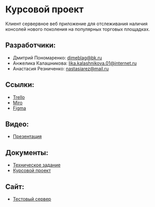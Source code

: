# Курсовой проект

Клиент сервервное веб приложение для отслеживания наличия консолей нового поколения на популярных торговых площадках.

## Разработчики:

+ Дмитрий Пономаренко: <dimeblag@bk.ru>
+ Анжелика Калашникова: <lika.kalashnikova.01@internet.ru>
+ Анастасия Резниченко: <nastasiarez@mail.ru>
## Ссылки:
+ [Trello](https://trello.com/b/Mye4KTh0/задачи)
+ [Miro](https://miro.com/app/board/uXjVOFQo_iY=/)
+ [Figma](https://www.figma.com/file/RA5cZbid5lvd56mCNshUpM/%D0%A8%D0%B0%D0%B1%D0%BB%D0%BE%D0%BD-Ps5?node-id=0%3A1)
## Видео:
+ [Презентация](https://drive.google.com/file/d/1KLteJGt3HhKGK3WUViw3EP8v_1Gf3PfI/view?usp=sharing)
## Документы:
+ [Техническое задание](https://docs.google.com/document/d/1ioIjIKAOCMQ_fB7QcZVjtced_nBpC3YG/)
+ [Курсовой проект](https://docs.google.com/document/d/1n0DDliTtWPf_nPZmmrkQQ8aD1W9IySPW/)
## Сайт:
+ [Тестовый сервер](https://console-check-4-2-2.herokuapp.com/)
